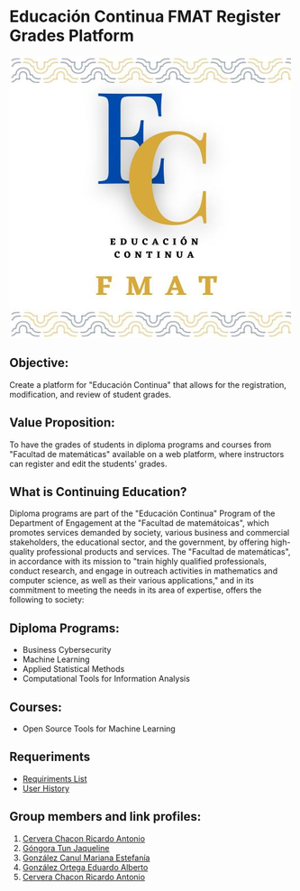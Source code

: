 # Educación Continua FMAT Register Grades Platform

[![Logo](/Images/14635a03-ca31-4474-8e5b-96704934ba05.jpg)](https://www.matematicas.uady.mx/vinculacion/educacion-continua)


## Objective:
Create a platform for "Educación Continua" that allows for the registration, modification, and review of student grades.

## Value Proposition:
To have the grades of students in diploma programs and courses from "Facultad de matemáticas" available on a web platform, where instructors can register and edit the students' grades.

## What is Continuing Education?
Diploma programs are part of the "Educación Continua" Program of the Department of Engagement at the "Facultad de matemátoicas", which promotes services demanded by society, various business and commercial stakeholders, the educational sector, and the government, by offering high-quality professional products and services.
The "Facultad de matemáticas", in accordance with its mission to "train highly qualified professionals, conduct research, and engage in outreach activities in mathematics and computer science, as well as their various applications," and in its commitment to meeting the needs in its area of expertise, offers the following to society:

## Diploma Programs:
- Business Cybersecurity
- Machine Learning
- Applied Statistical Methods
- Computational Tools for Information Analysis

## Courses:
- Open Source Tools for Machine Learning

## Requeriments
- [Requiriments List ](https://github.com/JaquelineGongora/Equipo-5/blob/First/First/Requirements/Requeriments.md)
- [User History](https://github.com/JaquelineGongora/Equipo-5/blob/First/First/Requirements/User%20stories.md)

## Group members and link profiles:
1. [Cervera Chacon Ricardo Antonio](https://www.linkedin.com/in/ricardo-cervera-chacon-6b2a6028a/)
2. [Góngora Tun Jaqueline](https://www.linkedin.com/in/jaqueline-g%C3%B3ngora-313649268)
3. [González Canul Mariana Estefanía](https://www.linkedin.com/in/mariana-gonz%C3%A1lez-b6383128a)
4. [González Ortega Eduardo Alberto](https://www.linkedin.com/in/eduardo-gonz%C3%A1lez-ortega-5b3947271)
5. [ Cervera Chacon Ricardo Antonio](https://www.linkedin.com/in/mauro-arif-kuh-esquivel-92298626b/)
    
